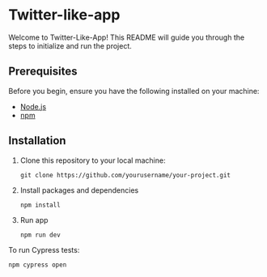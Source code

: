 # Twitter-like-app

Welcome to Twitter-Like-App! This README will guide you through the steps to initialize and run the project.

## Prerequisites

Before you begin, ensure you have the following installed on your machine:

- [Node.js](https://nodejs.org/)
- [npm](https://www.npmjs.com/)

## Installation

1. Clone this repository to your local machine:

   ```shell
   git clone https://github.com/yourusername/your-project.git
   ```
2. Install packages and dependencies

   ```shell
   npm install
   ```
3. Run app

   ```shell
   npm run dev
   ```
To run Cypress tests: 

   ```shell
   npm cypress open
   ```
   
  
